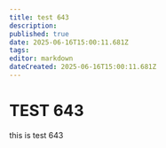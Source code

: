 ```yaml
---
title: test 643
description: 
published: true
date: 2025-06-16T15:00:11.681Z
tags: 
editor: markdown
dateCreated: 2025-06-16T15:00:11.681Z
---
```


# TEST 643
this is test 643

